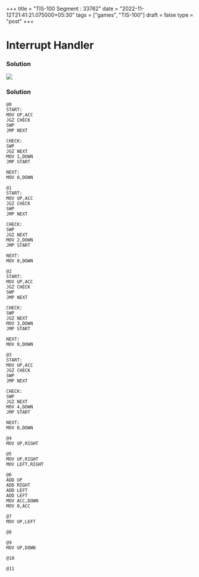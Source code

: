 +++
title = "TIS-100 Segment : 33762"
date = "2022-11-12T21:41:21.075000+05:30"
tags = ["games", "TIS-100"]
draft = false
type = "post"
+++

# Interrupt Handler

### Solution

![](/images/games/tis-100/segment/33762/1.png)

### Solution

```
@0
START:
MOV UP,ACC
JGZ CHECK
SWP
JMP NEXT

CHECK:
SWP
JGZ NEXT
MOV 1,DOWN
JMP START

NEXT:
MOV 0,DOWN

@1
START:
MOV UP,ACC
JGZ CHECK
SWP
JMP NEXT

CHECK:
SWP
JGZ NEXT
MOV 2,DOWN
JMP START

NEXT:
MOV 0,DOWN

@2
START:
MOV UP,ACC
JGZ CHECK
SWP
JMP NEXT

CHECK:
SWP
JGZ NEXT
MOV 3,DOWN
JMP START

NEXT:
MOV 0,DOWN

@3
START:
MOV UP,ACC
JGZ CHECK
SWP
JMP NEXT

CHECK:
SWP
JGZ NEXT
MOV 4,DOWN
JMP START

NEXT:
MOV 0,DOWN

@4
MOV UP,RIGHT

@5
MOV UP,RIGHT
MOV LEFT,RIGHT

@6
ADD UP
ADD RIGHT
ADD LEFT
ADD LEFT
MOV ACC,DOWN
MOV 0,ACC

@7
MOV UP,LEFT

@8

@9
MOV UP,DOWN

@10

@11

```